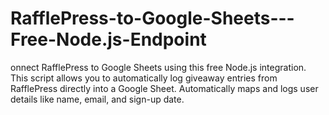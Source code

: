 # RafflePress-to-Google-Sheets---Free-Node.js-Endpoint
onnect RafflePress to Google Sheets using this free Node.js integration. This script allows you to automatically log giveaway entries from RafflePress directly into a Google Sheet. Automatically maps and logs user details like name, email, and sign-up date. 
